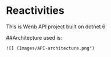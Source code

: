 # Reactivities

This is Wenb API project built on dotnet 6

##Architecture used is:
```
![] (Images/API-architecture.png")

```